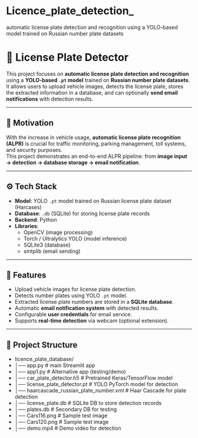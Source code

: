 # Licence_plate_detection_
automatic license plate detection and recognition using a YOLO-based model trained on  Russian number plate datasets


# 🚗 License Plate Detector

This project focuses on **automatic license plate detection and recognition** using a **YOLO-based `.pt` model** trained on **Russian number plate datasets**.  
It allows users to upload vehicle images, detects the license plate, stores the extracted information in a database, and can optionally **send email notifications** with detection results.

---

## 📌 Motivation
With the increase in vehicle usage, **automatic license plate recognition (ALPR)** is crucial for traffic monitoring, parking management, toll systems, and security purposes.  
This project demonstrates an end-to-end ALPR pipeline: from **image input → detection → database storage → email notification**.

---

## ⚙️ Tech Stack
- **Model**: YOLO `.pt` model trained on Russian license plate dataset (Harcases)  
- **Database**: `.db` (SQLite) for storing license plate records  
- **Backend**: Python  
- **Libraries**:  
  - OpenCV (image processing)  
  - Torch / Ultralytics YOLO (model inference)  
  - SQLite3 (database)  
  - smtplib (email sending)  

---

## 🎯 Features
- Upload vehicle images for license plate detection.  
- Detects number plates using YOLO `.pt` model.  
- Extracted license plate numbers are stored in a **SQLite database**.  
- Automatic **email notification system** with detected results.  
- Configurable **user credentials** for email service.  
- Supports **real-time detection** via webcam (optional extension).  

---


## 📂 Project Structure
- licence_plate_database/
- │── app.py # main Streamlit app
- │── app1.py # Alternative app (testing/demo)
- │── car_plate_detector.h5 # Pretrained Keras/TensorFlow model
- │── license_plate_detector.pt # YOLO PyTorch model for detection
- │── haarcascade_russian_plate_number.xml # Haar Cascade for plate detection
- │── license_plate.db # SQLite DB to store detection records
- │── plates.db # Secondary DB for testing
- │── Cars116.png # Sample test image
- │── Cars120.png # Sample test image
- │── demo.mp4 # Demo video for detection

